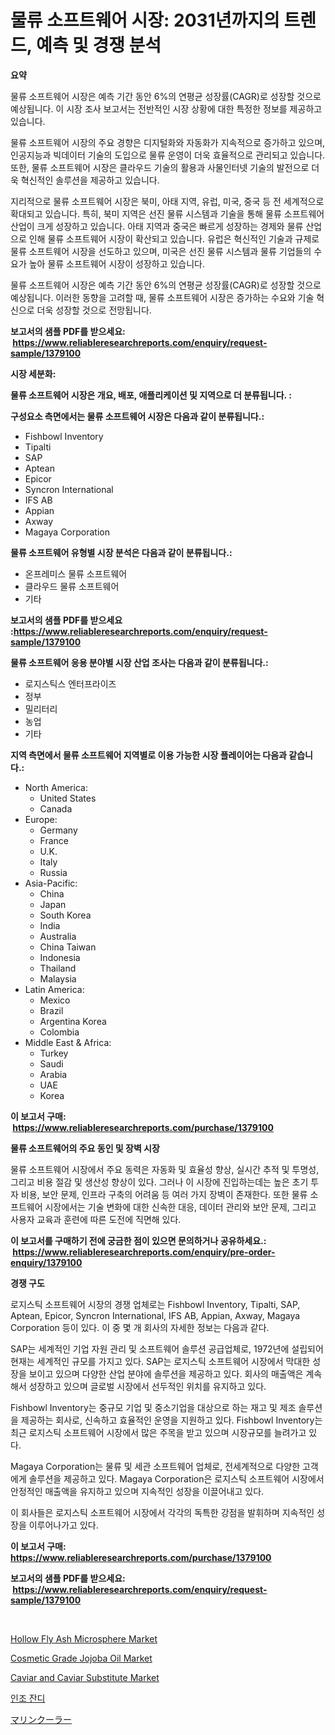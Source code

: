 <p><h1>물류 소프트웨어 시장: 2031년까지의 트렌드, 예측 및 경쟁 분석</h1></p><p><strong>요약</strong></p>
<p><p>물류 소프트웨어 시장은 예측 기간 동안 6%의 연평균 성장률(CAGR)로 성장할 것으로 예상됩니다. 이 시장 조사 보고서는 전반적인 시장 상황에 대한 특정한 정보를 제공하고 있습니다.</p><p>물류 소프트웨어 시장의 주요 경향은 디지털화와 자동화가 지속적으로 증가하고 있으며, 인공지능과 빅데이터 기술의 도입으로 물류 운영이 더욱 효율적으로 관리되고 있습니다. 또한, 물류 소프트웨어 시장은 클라우드 기술의 활용과 사물인터넷 기술의 발전으로 더욱 혁신적인 솔루션을 제공하고 있습니다.</p><p>지리적으로 물류 소프트웨어 시장은 북미, 아태 지역, 유럽, 미국, 중국 등 전 세계적으로 확대되고 있습니다. 특히, 북미 지역은 선진 물류 시스템과 기술을 통해 물류 소프트웨어 산업이 크게 성장하고 있습니다. 아태 지역과 중국은 빠르게 성장하는 경제와 물류 산업으로 인해 물류 소프트웨어 시장이 확산되고 있습니다. 유럽은 혁신적인 기술과 규제로 물류 소프트웨어 시장을 선도하고 있으며, 미국은 선진 물류 시스템과 물류 기업들의 수요가 높아 물류 소프트웨어 시장이 성장하고 있습니다.</p><p>물류 소프트웨어 시장은 예측 기간 동안 6%의 연평균 성장률(CAGR)로 성장할 것으로 예상됩니다. 이러한 동향을 고려할 때, 물류 소프트웨어 시장은 증가하는 수요와 기술 혁신으로 더욱 성장할 것으로 전망됩니다.</p></p>
<p><strong>보고서의 샘플 PDF를 받으세요: &nbsp;<a href="https://www.reliableresearchreports.com/enquiry/request-sample/1379100">https://www.reliableresearchreports.com/enquiry/request-sample/1379100</a></strong></p>
<p><strong>시장 세분화:</strong></p>
<p><strong> 물류 소프트웨어 시장은 개요, 배포, 애플리케이션 및 지역으로 더 분류됩니다. :</strong></p>
<p><strong>구성요소 측면에서는 물류 소프트웨어 시장은 다음과 같이 분류됩니다.:</strong></p>
<p><ul><li>Fishbowl Inventory</li><li>Tipalti</li><li>SAP</li><li>Aptean</li><li>Epicor</li><li>Syncron International</li><li>IFS AB</li><li>Appian</li><li>Axway</li><li>Magaya Corporation</li></ul></p>
<p><strong> 물류 소프트웨어 유형별 시장 분석은 다음과 같이 분류됩니다.:</strong></p>
<p><ul><li>온프레미스 물류 소프트웨어</li><li>클라우드 물류 소프트웨어</li><li>기타</li></ul></p>
<p><strong>보고서의 샘플 PDF를 받으세요 :<a href="https://www.reliableresearchreports.com/enquiry/request-sample/1379100">https://www.reliableresearchreports.com/enquiry/request-sample/1379100</a></strong></p>
<p><strong> 물류 소프트웨어 응용 분야별 시장 산업 조사는 다음과 같이 분류됩니다.:</strong></p>
<p><ul><li>로지스틱스 엔터프라이즈</li><li>정부</li><li>밀리터리</li><li>농업</li><li>기타</li></ul></p>
<p><strong>지역 측면에서 물류 소프트웨어 지역별로 이용 가능한 시장 플레이어는 다음과 같습니다.:</strong></p>
<p><ul>
    <li>
        North America:
        <ul>
            <li>United States</li>
            <li>Canada</li>
        </ul>
    </li>
    <li>
        Europe:
        <ul>
            <li>Germany</li>
            <li>France</li>
            <li>U.K.</li>
            <li>Italy</li>
            <li>Russia</li>
        </ul>
    </li>
    <li>
        Asia-Pacific:
        <ul>
            <li>China</li>
            <li>Japan</li>
            <li>South Korea</li>
            <li>India</li>
            <li>Australia</li>
            <li>China Taiwan</li>
            <li>Indonesia</li>
            <li>Thailand</li>
            <li>Malaysia</li>
        </ul>
    </li>
    <li>
        Latin America:
        <ul>
            <li>Mexico</li>
            <li>Brazil</li>
            <li>Argentina Korea</li>
            <li>Colombia</li>
        </ul>
    </li>
    <li>
        Middle East & Africa:
        <ul>
            <li>Turkey</li>
            <li>Saudi</li>
            <li>Arabia</li>
            <li>UAE</li>
            <li>Korea</li>
        </ul>
    </li>
    </ul></p>
<p><strong>이 보고서 구매: &nbsp;<a href="https://www.reliableresearchreports.com/purchase/1379100">https://www.reliableresearchreports.com/purchase/1379100</a></strong></p>
<p><strong>물류 소프트웨어의 주요 동인 및 장벽 시장</strong></p>
<p><p>물류 소프트웨어 시장에서 주요 동력은 자동화 및 효율성 향상, 실시간 추적 및 투명성, 그리고 비용 절감 및 생산성 향상이 있다. 그러나 이 시장에 진입하는데는 높은 초기 투자 비용, 보안 문제, 인프라 구축의 어려움 등 여러 가지 장벽이 존재한다. 또한 물류 소프트웨어 시장에서는 기술 변화에 대한 신속한 대응, 데이터 관리와 보안 문제, 그리고 사용자 교육과 훈련에 따른 도전에 직면해 있다.</p></p>
<p><strong>이 보고서를 구매하기 전에 궁금한 점이 있으면 문의하거나 공유하세요.: &nbsp;<a href="https://www.reliableresearchreports.com/enquiry/pre-order-enquiry/1379100">https://www.reliableresearchreports.com/enquiry/pre-order-enquiry/1379100</a></strong></p>
<p><strong>경쟁 구도</strong></p>
<p><p>로지스틱 소프트웨어 시장의 경쟁 업체로는 Fishbowl Inventory, Tipalti, SAP, Aptean, Epicor, Syncron International, IFS AB, Appian, Axway, Magaya Corporation 등이 있다. 이 중 몇 개 회사의 자세한 정보는 다음과 같다.</p><p>SAP는 세계적인 기업 자원 관리 및 소프트웨어 솔루션 공급업체로, 1972년에 설립되어 현재는 세계적인 규모를 가지고 있다. SAP는 로지스틱 소프트웨어 시장에서 막대한 성장을 보이고 있으며 다양한 산업 분야에 솔루션을 제공하고 있다. 회사의 매출액은 계속해서 성장하고 있으며 글로벌 시장에서 선두적인 위치를 유지하고 있다.</p><p>Fishbowl Inventory는 중규모 기업 및 중소기업을 대상으로 하는 재고 및 제조 솔루션을 제공하는 회사로, 신속하고 효율적인 운영을 지원하고 있다. Fishbowl Inventory는 최근 로지스틱 소프트웨어 시장에서 많은 주목을 받고 있으며 시장규모를 늘려가고 있다.</p><p>Magaya Corporation는 물류 및 세관 소프트웨어 업체로, 전세계적으로 다양한 고객에게 솔루션을 제공하고 있다. Magaya Corporation은 로지스틱 소프트웨어 시장에서 안정적인 매출액을 유지하고 있으며 지속적인 성장을 이끌어내고 있다.</p><p>이 회사들은 로지스틱 소프트웨어 시장에서 각각의 독특한 강점을 발휘하며 지속적인 성장을 이루어나가고 있다.</p></p>
<p><strong>이 보고서 구매: &nbsp; <a href="https://www.reliableresearchreports.com/purchase/1379100">https://www.reliableresearchreports.com/purchase/1379100</a></strong></p>
<p><strong>보고서의 샘플 PDF를 받으세요: &nbsp;<a href="https://www.reliableresearchreports.com/enquiry/request-sample/1379100">https://www.reliableresearchreports.com/enquiry/request-sample/1379100</a></strong><strong></strong></p>
<p>&nbsp;</p>
<p><p><a href="https://issuu.com/reportprime-2/docs/hollow-fly-ash-microsphere-market-size-2030.pptx">Hollow Fly Ash Microsphere Market</a></p><p><a href="https://github.com/mabutironaldo/Market-Research-Report-List-3/blob/main/cosmetic-grade-jojoba-oil-market.md">Cosmetic Grade Jojoba Oil Market</a></p><p><a href="https://view.publitas.com/reportprime-1/caviar-and-caviar-substitute-market-size-growing-and-forecasted-for-period-from-2024-2031-and-provides-complete-market-analysis-of-this-market/">Caviar and Caviar Substitute Market</a></p><p><a href="https://github.com/hxzi07639916/Market-Research-Report-List-1/blob/main/7209164998.md">인조 잔디</a></p><p><a href="https://github.com/ihabdkwlxs948/Market-Research-Report-List-1/blob/main/33769821396.md">マリンクーラー</a></p></p>